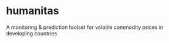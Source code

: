 humanitas
=========

A monitoring & prediction toolset for volatile commodity prices in developing countries
